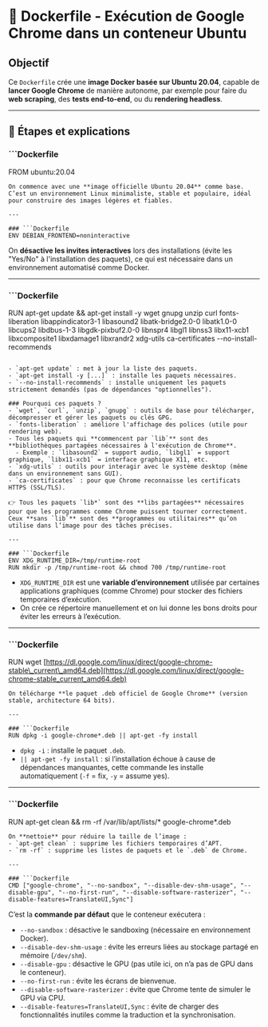 # 🐧 Dockerfile - Exécution de Google Chrome dans un conteneur Ubuntu

## Objectif

Ce `Dockerfile` crée une **image Docker basée sur Ubuntu 20.04**, capable de **lancer Google Chrome** de manière autonome, par exemple pour faire du **web scraping**, des **tests end-to-end**, ou du **rendering headless**.

---

## 🧱 Étapes et explications

### \`\`\`Dockerfile

FROM ubuntu:20.04

````
On commence avec une **image officielle Ubuntu 20.04** comme base. C’est un environnement Linux minimaliste, stable et populaire, idéal pour construire des images légères et fiables.

---

### ```Dockerfile
ENV DEBIAN_FRONTEND=noninteractive
````

On **désactive les invites interactives** lors des installations (évite les "Yes/No" à l'installation des paquets), ce qui est nécessaire dans un environnement automatisé comme Docker.

---

### \`\`\`Dockerfile

RUN apt-get update && apt-get install -y&#x20;
wget&#x20;
gnupg&#x20;
unzip&#x20;
curl&#x20;
fonts-liberation&#x20;
libappindicator3-1&#x20;
libasound2&#x20;
libatk-bridge2.0-0&#x20;
libatk1.0-0&#x20;
libcups2&#x20;
libdbus-1-3&#x20;
libgdk-pixbuf2.0-0&#x20;
libnspr4&#x20;
libgl1&#x20;
libnss3&#x20;
libx11-xcb1&#x20;
libxcomposite1&#x20;
libxdamage1&#x20;
libxrandr2&#x20;
xdg-utils&#x20;
ca-certificates&#x20;
\--no-install-recommends

````

- `apt-get update` : met à jour la liste des paquets.
- `apt-get install -y [...]` : installe les paquets nécessaires.
- `--no-install-recommends` : installe uniquement les paquets strictement demandés (pas de dépendances "optionnelles").

### Pourquoi ces paquets ?
- `wget`, `curl`, `unzip`, `gnupg` : outils de base pour télécharger, décompresser et gérer les paquets ou clés GPG.
- `fonts-liberation` : améliore l'affichage des polices (utile pour rendering web).
- Tous les paquets qui **commencent par `lib`** sont des **bibliothèques partagées nécessaires à l'exécution de Chrome**.
  - Exemple : `libasound2` = support audio, `libgl1` = support graphique, `libx11-xcb1` = interface graphique X11, etc.
- `xdg-utils` : outils pour interagir avec le système desktop (même dans un environnement sans GUI).
- `ca-certificates` : pour que Chrome reconnaisse les certificats HTTPS (SSL/TLS).

👉 Tous les paquets `lib*` sont des **libs partagées** nécessaires pour que les programmes comme Chrome puissent tourner correctement. Ceux **sans `lib`** sont des **programmes ou utilitaires** qu’on utilise dans l’image pour des tâches précises.

---

### ```Dockerfile
ENV XDG_RUNTIME_DIR=/tmp/runtime-root
RUN mkdir -p /tmp/runtime-root && chmod 700 /tmp/runtime-root
````

* `XDG_RUNTIME_DIR` est une **variable d’environnement** utilisée par certaines applications graphiques (comme Chrome) pour stocker des fichiers temporaires d’exécution.
* On crée ce répertoire manuellement et on lui donne les bons droits pour éviter les erreurs à l’exécution.

---

### \`\`\`Dockerfile

RUN wget [https://dl.google.com/linux/direct/google-chrome-stable\_current\_amd64.deb](https://dl.google.com/linux/direct/google-chrome-stable_current_amd64.deb)

````
On télécharge **le paquet .deb officiel de Google Chrome** (version stable, architecture 64 bits).

---

### ```Dockerfile
RUN dpkg -i google-chrome*.deb || apt-get -fy install
````

* `dpkg -i` : installe le paquet `.deb`.
* `|| apt-get -fy install` : si l’installation échoue à cause de dépendances manquantes, cette commande les installe automatiquement (`-f` = fix, `-y` = assume yes).

---

### \`\`\`Dockerfile

RUN apt-get clean && rm -rf /var/lib/apt/lists/\* google-chrome\*.deb

````
On **nettoie** pour réduire la taille de l’image :
- `apt-get clean` : supprime les fichiers temporaires d’APT.
- `rm -rf` : supprime les listes de paquets et le `.deb` de Chrome.

---

### ```Dockerfile
CMD ["google-chrome", "--no-sandbox", "--disable-dev-shm-usage", "--disable-gpu", "--no-first-run", "--disable-software-rasterizer", "--disable-features=TranslateUI,Sync"]
````

C’est la **commande par défaut** que le conteneur exécutera :

* `--no-sandbox` : désactive le sandboxing (nécessaire en environnement Docker).
* `--disable-dev-shm-usage` : évite les erreurs liées au stockage partagé en mémoire (`/dev/shm`).
* `--disable-gpu` : désactive le GPU (pas utile ici, on n’a pas de GPU dans le conteneur).
* `--no-first-run` : évite les écrans de bienvenue.
* `--disable-software-rasterizer` : évite que Chrome tente de simuler le GPU via CPU.
* `--disable-features=TranslateUI,Sync` : évite de charger des fonctionnalités inutiles comme la traduction et la synchronisation.